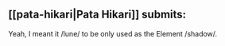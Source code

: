 ## [[pata-hikari|Pata Hikari]] submits:

Yeah, I meant it /lune/ to be only used as the Element /shadow/.